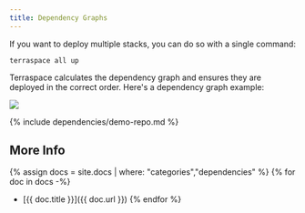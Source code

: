 ```yaml
---
title: Dependency Graphs
---
```


If you want to deploy multiple stacks, you can do so with a single command:

    terraspace all up

Terraspace calculates the dependency graph and ensures they are deployed in the correct order. Here's a dependency graph example:

![](https://img.boltops.com/boltops/tools/terraspace/dependencies/medium-exapmle-1.png)

{% include dependencies/demo-repo.md %}

## More Info

{% assign docs = site.docs | where: "categories","dependencies" %}
{% for doc in docs -%}
* [{{ doc.title }}]({{ doc.url }})
{% endfor %}
